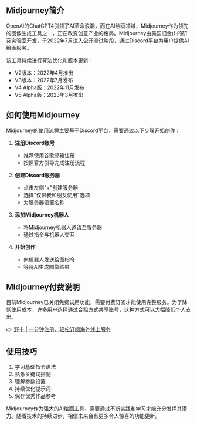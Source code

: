 ## Midjourney简介

OpenAI的ChatGPT4引领了AI革命浪潮，而在AI绘画领域，Midjourney作为领先的图像生成工具之一，正在改变创意产业的格局。Midjourney由美国旧金山的研究实验室开发，于2022年7月进入公开测试阶段，通过Discord平台为用户提供AI绘画服务。

该工具持续进行算法优化和版本更新：
- V2版本：2022年4月推出
- V3版本：2022年7月发布
- V4 Alpha版：2022年11月发布
- V5 Alpha版：2023年3月推出

## 如何使用Midjourney

Midjourney的使用流程主要基于Discord平台，需要通过以下步骤开始创作：

1. **注册Discord账号**
   - 推荐使用谷歌邮箱注册
   - 按照官方引导完成注册流程

2. **创建Discord服务器**
   - 点击左侧"+"创建服务器
   - 选择"仅供我和朋友使用"选项
   - 为服务器设置名称

3. **添加Midjourney机器人**
   - 将Midjourney机器人邀请至服务器
   - 通过指令与机器人交互

4. **开始创作**
   - 向机器人发送绘图指令
   - 等待AI生成图像结果

## Midjourney付费说明

目前Midjourney已关闭免费试用功能，需要付费订阅才能使用完整服务。为了降低使用成本，许多用户选择通过合租方式共享账号，这种方式可以大幅降低个人支出。

👉 [野卡 | 一分钟注册，轻松订阅海外线上服务](https://bit.ly/bewildcard)

## 使用技巧

1. 学习基础指令语法
2. 熟悉关键词搭配
3. 理解参数设置
4. 持续优化提示词
5. 保存优秀作品参考

Midjourney作为强大的AI绘画工具，需要通过不断实践和学习才能充分发挥其潜力。随着技术的持续进步，相信未来会有更多令人惊喜的功能更新。